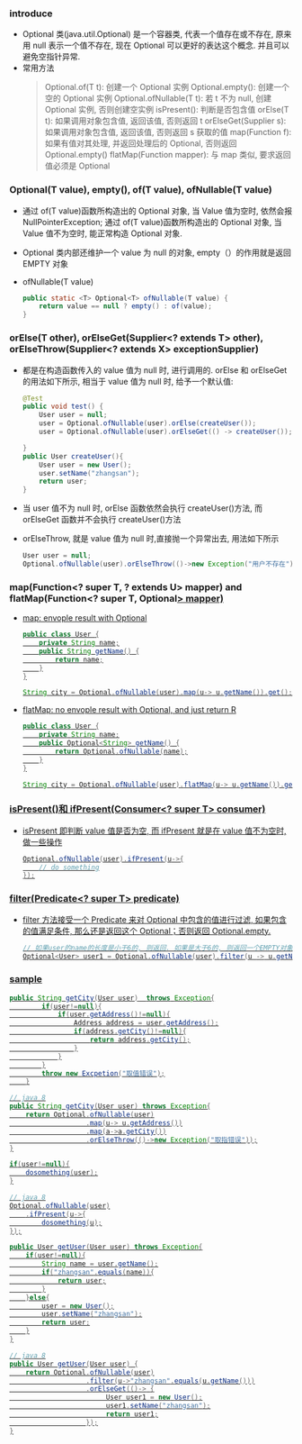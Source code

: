 ### introduce

- Optional<T> 类(java.util.Optional) 是一个容器类, 代表一个值存在或不存在, 原来用 null 表示一个值不存在, 现在 Optional 可以更好的表达这个概念. 并且可以避免空指针异常.
- 常用方法
  > Optional.of(T t): 创建一个 Optional 实例
  > Optional.empty(): 创建一个空的 Optional 实例
  > Optional.ofNullable(T t): 若 t 不为 null, 创建 Optional 实例, 否则创建空实例
  > isPresent(): 判断是否包含值
  > orElse(T t): 如果调用对象包含值, 返回该值, 否则返回 t
  > orElseGet(Supplier s): 如果调用对象包含值, 返回该值, 否则返回 s 获取的值
  > map(Function f): 如果有值对其处理, 并返回处理后的 Optional, 否则返回 Optional.empty()
  > flatMap(Function mapper): 与 map 类似, 要求返回值必须是 Optional

### Optional(T value), empty(), of(T value), ofNullable(T value)

- 通过 of(T value)函数所构造出的 Optional 对象, 当 Value 值为空时, 依然会报 NullPointerException; 通过 of(T value)函数所构造出的 Optional 对象, 当 Value 值不为空时, 能正常构造 Optional 对象.
- Optional 类内部还维护一个 value 为 null 的对象, empty（）的作用就是返回 EMPTY 对象
- ofNullable(T value)

  ```java
  public static <T> Optional<T> ofNullable(T value) {
      return value == null ? empty() : of(value);
  }
  ```

### orElse(T other), orElseGet(Supplier<? extends T> other), orElseThrow(Supplier<? extends X> exceptionSupplier)

- 都是在构造函数传入的 value 值为 null 时, 进行调用的. orElse 和 orElseGet 的用法如下所示, 相当于 value 值为 null 时, 给予一个默认值:

  ```java
  @Test
  public void test() {
      User user = null;
      user = Optional.ofNullable(user).orElse(createUser());
      user = Optional.ofNullable(user).orElseGet(() -> createUser());

  }
  public User createUser(){
      User user = new User();
      user.setName("zhangsan");
      return user;
  }
  ```

- 当 user 值不为 null 时, orElse 函数依然会执行 createUser()方法, 而 orElseGet 函数并不会执行 createUser()方法
- orElseThrow, 就是 value 值为 null 时,直接抛一个异常出去, 用法如下所示

  ```java
  User user = null;
  Optional.ofNullable(user).orElseThrow(()->new Exception("用户不存在"));
  ```

### map(Function<? super T, ? extends U> mapper) and flatMap(Function<? super T, Optional<U>> mapper)

- map: envople result with Optional

  ```java
  public class User {
      private String name;
      public String getName() {
          return name;
      }
  }

  String city = Optional.ofNullable(user).map(u-> u.getName()).get();
  ```

- flatMap: no envople result with Optional, and just return R

  ```java
  public class User {
      private String name;
      public Optional<String> getName() {
          return Optional.ofNullable(name);
      }
  }

  String city = Optional.ofNullable(user).flatMap(u-> u.getName()).get();
  ```

### isPresent()和 ifPresent(Consumer<? super T> consumer)

- isPresent 即判断 value 值是否为空, 而 ifPresent 就是在 value 值不为空时, 做一些操作

  ```java
  Optional.ofNullable(user).ifPresent(u->{
      // do something
  });
  ```

### filter(Predicate<? super T> predicate)

- filter 方法接受一个 Predicate 来对 Optional 中包含的值进行过滤, 如果包含的值满足条件, 那么还是返回这个 Optional；否则返回 Optional.empty.

  ```java
  // 如果user的name的长度是小于6的, 则返回. 如果是大于6的, 则返回一个EMPTY对象.
  Optional<User> user1 = Optional.ofNullable(user).filter(u -> u.getName().length()<6);
  ```

### sample

```java
public String getCity(User user)  throws Exception{
        if(user!=null){
            if(user.getAddress()!=null){
                Address address = user.getAddress();
                if(address.getCity()!=null){
                    return address.getCity();
                }
            }
        }
        throw new Excpetion("取值错误");
    }

// java 8
public String getCity(User user) throws Exception{
    return Optional.ofNullable(user)
                   .map(u-> u.getAddress())
                   .map(a->a.getCity())
                   .orElseThrow(()->new Exception("取指错误"));
}
```

```java
if(user!=null){
    dosomething(user);
}

// java 8
Optional.ofNullable(user)
    .ifPresent(u->{
        dosomething(u);
});
```

```java
public User getUser(User user) throws Exception{
    if(user!=null){
        String name = user.getName();
        if("zhangsan".equals(name)){
            return user;
        }
    }else{
        user = new User();
        user.setName("zhangsan");
        return user;
    }
}

// java 8
public User getUser(User user) {
    return Optional.ofNullable(user)
                   .filter(u->"zhangsan".equals(u.getName()))
                   .orElseGet(()-> {
                        User user1 = new User();
                        user1.setName("zhangsan");
                        return user1;
                   });
}
```
